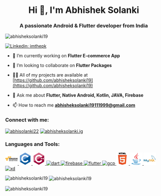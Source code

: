 <h1 align="center">Hi 👋, I'm Abhishek Solanki</h1>
<h3 align="center">A passionate Android & Flutter developer from India</h3>

<p align="left"> <img src="https://komarev.com/ghpvc/?username=abhisheksolanki19&label=Profile%20views&color=129e00&style=plastic" alt="abhisheksolanki19" /> </p>

<!--
<p align="left"> <a href="https://github.com/ryo-ma/github-profile-trophy"><img src="https://github-profile-trophy.vercel.app/?username=abhisheksolanki19" alt="abhisheksolanki19" /></a> </p>
-->

<!-- <p align="left"> <a href="https://www.linkedin.com/in/abhisolanki22" target="blank"><img src="https://img.shields.io/badge/LinkedIn-0077B5?style=for-the-badge&logo=linkedin&logoColor=white" alt="abhisolanki22" /></a> </p> -->
[![Linkedin: imthepk](https://img.shields.io/badge/-abhisolanki22-blue?style=flat-square&logo=Linkedin&logoColor=white&link=https://www.linkedin.com/in/abhisolanki22/)](https://www.linkedin.com/in/abhisolanki22/)


- 🔭 I’m currently working on **Flutter E-commerce App**

- 👯 I’m looking to collaborate on **Flutter Packages**

- 👨‍💻 All of my projects are available at [https://github.com/abhisheksolanki19](https://github.com/abhisheksolanki19)

- 💬 Ask me about **Flutter, Native Android, Kotlin, JAVA, Firebase**

- 📫 How to reach me **abhisheksolanki19111999@gmail.com**

<h3 align="left">Connect with me:</h3>
<p align="left">
<a href="https://www.linkedin.com/in/abhisolanki22/" target="blank"><img align="center" src="https://cdn.jsdelivr.net/npm/simple-icons@3.0.1/icons/linkedin.svg" alt="abhisolanki22" height="30" width="40" /></a>
<a href="https://www.instagram.com/abhisheksolanki.ig" target="blank"><img align="center" src="https://cdn.jsdelivr.net/npm/simple-icons@3.0.1/icons/instagram.svg" alt="abhisheksolanki.ig" height="30" width="40" /></a>
<!-- <a href="https://www.codechef.com/users/dalpat98" target="blank"><img align="center" src="https://cdn.jsdelivr.net/npm/simple-icons@3.1.0/icons/codechef.svg" alt="dalpat98" height="30" width="40" /></a>
<a href="https://www.hackerrank.com/profile/dalpat98" target="blank"><img align="center" src="https://cdn.jsdelivr.net/npm/simple-icons@3.0.1/icons/hackerrank.svg" alt="https://www.hackerrank.com/profile/dalpat98" height="30" width="40" /></a>
</p> -->

<h3 align="left">Languages and Tools:</h3>
<p align="left"> <a href="https://aws.amazon.com" target="_blank"> <img src="https://raw.githubusercontent.com/devicons/devicon/master/icons/amazonwebservices/amazonwebservices-original-wordmark.svg" alt="aws" width="40" height="40"/> </a> 
<a href="https://www.cprogramming.com/" target="_blank"> <img src="https://raw.githubusercontent.com/devicons/devicon/master/icons/c/c-original.svg" alt="c" width="40" height="40"/> </a> <a href="https://www.w3schools.com/cpp/" target="_blank"> <img src="https://raw.githubusercontent.com/devicons/devicon/master/icons/cplusplus/cplusplus-original.svg" alt="cplusplus" width="40" height="40"/> </a> </a> <a href="https://dart.dev" target="_blank"> <img src="https://www.vectorlogo.zone/logos/dartlang/dartlang-icon.svg" alt="dart" width="40" height="40"/> </a> </a> <a href="https://firebase.google.com/" target="_blank"> <img src="https://www.vectorlogo.zone/logos/firebase/firebase-icon.svg" alt="firebase" width="40" height="40"/> </a> <a href="https://flutter.dev" target="_blank"> <img src="https://www.vectorlogo.zone/logos/flutterio/flutterio-icon.svg" alt="flutter" width="40" height="40"/> </a> <a href="https://cloud.google.com" target="_blank"> <img src="https://www.vectorlogo.zone/logos/google_cloud/google_cloud-icon.svg" alt="gcp" width="40" height="40"/> </a> <a href="https://www.w3.org/html/" target="_blank"> <img src="https://raw.githubusercontent.com/devicons/devicon/master/icons/html5/html5-original-wordmark.svg" alt="html5" width="40" height="40"/> </a> <a href="https://www.java.com" target="_blank"> <img src="https://raw.githubusercontent.com/devicons/devicon/master/icons/java/java-original.svg" alt="java" width="40" height="40"/> </a> <a href="https://www.mysql.com/" target="_blank"> <img src="https://raw.githubusercontent.com/devicons/devicon/master/icons/mysql/mysql-original-wordmark.svg" alt="mysql" width="40" height="40"/></a>  <a href="https://www.adobe.com/products/xd.html" target="_blank"> <img src="https://cdn.worldvectorlogo.com/logos/adobe-xd.svg" alt="xd" width="40" height="40"/> </a> </p>

<p><img align="left" src="https://github-readme-stats.vercel.app/api/top-langs?username=abhisheksolanki19&show_icons=true&locale=en&layout=compact" alt="abhisheksolanki19" /></p>

<p>&nbsp;<img align="center" src="https://github-readme-stats.vercel.app/api?username=abhisheksolanki19&show_icons=true&locale=en" alt="abhisheksolanki19" /></p>

<p><img align="center" src="https://github-readme-streak-stats.herokuapp.com/?user=abhisheksolanki19&" alt="abhisheksolanki19" /></p>
